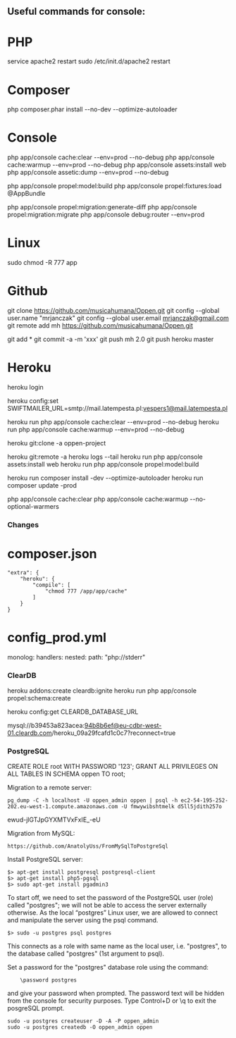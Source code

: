 Useful commands for console:
----------------------------

# PHP

service apache2 restart 
sudo /etc/init.d/apache2 restart

# Composer

php composer.phar install --no-dev --optimize-autoloader

# Console

php app/console cache:clear --env=prod --no-debug
php app/console cache:warmup --env=prod --no-debug
php app/console assets:install web
php app/console assetic:dump --env=prod --no-debug

php app/console propel:model:build
php app/console propel:fixtures:load @AppBundle

php app/console propel:migration:generate-diff
php app/console propel:migration:migrate
php app/console debug:router --env=prod

# Linux

sudo chmod -R 777 app

# Github

git clone https://github.com/musicahumana/Oppen.git
git config --global user.name "mrjanczak"
git config --global user.email mrjanczak@gmail.com
git remote add mh https://github.com/musicahumana/Oppen.git

git add *
git commit -a -m 'xxx'
git push mh 2.0
git push heroku master



# Heroku

heroku login

heroku config:set SWIFTMAILER_URL=smtp://mail.latempesta.pl:vespers1@mail.latempesta.pl

heroku run php app/console cache:clear --env=prod --no-debug
heroku run php app/console cache:warmup --env=prod --no-debug

heroku git:clone -a oppen-project

heroku git:remote -a 
heroku logs --tail
heroku run php app/console assets:install web
heroku run php app/console propel:model:build

heroku run composer install -dev --optimize-autoloader
heroku run composer update -prod 

php app/console cache:clear
php app/console cache:warmup --no-optional-warmers

### Changes

# composer.json
    "extra": {
        "heroku": {
            "compile": [
                "chmod 777 /app/app/cache"
            ]
        }
    }

# config_prod.yml
monolog:
    handlers:
        nested:
            path:  "php://stderr"   

### ClearDB

heroku addons:create cleardb:ignite
heroku run php app/console propel:schema:create

heroku config:get CLEARDB_DATABASE_URL

mysql://b39453a823acea:94b8b6ef@eu-cdbr-west-01.cleardb.com/heroku_09a29fcafd1c0c7?reconnect=true



### PostgreSQL

CREATE ROLE root WITH PASSWORD '123';
GRANT ALL PRIVILEGES ON ALL TABLES IN SCHEMA oppen TO root;

Migration to a remote server:

	pg_dump -C -h localhost -U oppen_admin oppen | psql -h ec2-54-195-252-202.eu-west-1.compute.amazonaws.com -U fmwywibshtmelk d5ll5jdith257o

ewud-jlGTJpGYXMTVxFxIE_-eU

Migration from MySQL:

	https://github.com/AnatolyUss/FromMySqlToPostgreSql

Install PostgreSQL server:

	$> apt-get install postgresql postgresql-client
	$> apt-get install php5-pgsql
	$> sudo apt-get install pgadmin3
	
To start off, we need to set the password of the PostgreSQL user (role) called "postgres"; we will not be able to access the server externally otherwise. As the local “postgres” Linux user, we are allowed to connect and manipulate the server using the psql command.	
	
	$> sudo -u postgres psql postgres

This connects as a role with same name as the local user, i.e. "postgres", to the database called "postgres" (1st argument to psql).

Set a password for the "postgres" database role using the command:

		\password postgres

and give your password when prompted. The password text will be hidden from the console for security purposes.
Type Control+D or \q to exit the posgreSQL prompt. 

	sudo -u postgres createuser -D -A -P oppen_admin
	sudo -u postgres createdb -O oppen_admin oppen
